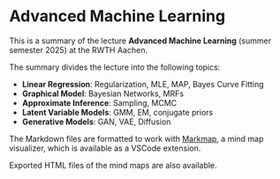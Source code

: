# Advanced Machine Learning
This is a summary of the lecture **Advanced Machine Learning** (summer semester 2025) at the RWTH Aachen.

The summary divides the lecture into the following topics:
- **Linear Regression**: Regularization, MLE, MAP, Bayes Curve Fitting
- **Graphical Model**: Bayesian Networks, MRFs
- **Approximate Inference**: Sampling, MCMC
- **Latent Variable Models**: GMM, EM, conjugate priors
- **Generative Models**: GAN, VAE, Diffusion

The Markdown files are formatted to work with [Markmap](https://markmap.js.org/), a mind map visualizer, which is available as a VSCode extension.

Exported HTML files of the mind maps are also available.
